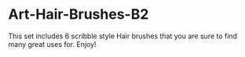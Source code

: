 # Art-Hair-Brushes-B2
This set includes 6 scribble style Hair brushes that you are sure to find many great uses for. Enjoy!
